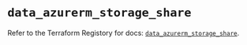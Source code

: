 # `data_azurerm_storage_share`

Refer to the Terraform Registory for docs: [`data_azurerm_storage_share`](https://registry.terraform.io/providers/hashicorp/azurerm/3.54.0/docs/data-sources/storage_share).
